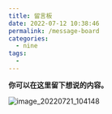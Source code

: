 ```yaml
---
title: 留言板
date: 2022-07-12 10:38:46
permalink: /message-board
categories: 
  - nine
tags: 
  - 
---
```


**你可以在这里留下想说的内容。**

![image_20220721_104148](https://tvax2.sinaimg.cn/large/008k1Yt0ly1h4fjrzjjdwj31hc0u0ao5.jpg)